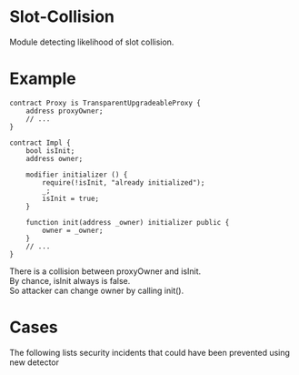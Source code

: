 # Slot-Collision
Module detecting likelihood of slot collision.

# Example
```solidity
contract Proxy is TransparentUpgradeableProxy {
    address proxyOwner;
    // ... 
}

contract Impl {
    bool isInit;
    address owner;
    
    modifier initializer () {
        require(!isInit, "already initialized");
        _;
        isInit = true;
    }
    
    function init(address _owner) initializer public {
        owner = _owner;
    }
    // ...
}
```
There is a collision between proxyOwner and isInit.   
By chance, isInit always is false.   
So attacker can change owner by calling init().   

# Cases
The following lists security incidents that could have been prevented using new detector
